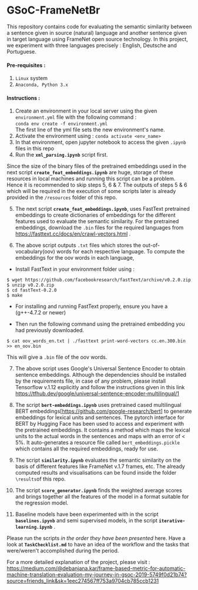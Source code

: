 # GSoC-FrameNetBr

This repository contains code for evaluating the semantic similarity between a sentence given in source (natural) language and another sentence given in target language using FrameNet open source technology. In this project, we experiment with three languages precisely : English, Deutsche and Portuguese.

#### Pre-requisites :
1. `Linux` system
2. `Anaconda, Python 3.x`

#### Instructions :
1. Create an environment in your local server using the given `environment.yml` file with the following command :  
`conda env create -f environment.yml`  
The first line of the yml file sets the new environment's name.
2. Activate the environment using :
`conda activate <env_name>`
3. In that environment, open jupyter notebook to access the given `.ipynb` files in this repo
4. Run the **`xml_parsing.ipynb`** script first.

Since the size of the binary files of the pretrained embeddings used in the next script **`create_feat_embeddings.ipynb`** are huge, storage of these resources in local machines and running this script can be a problem. Hence it is recommended to skip steps 5, 6 & 7. The outputs of steps 5 & 6 which will be required in the execution of some scripts later is already provided in the `/resources` folder of this repo.

5. The next script **`create_feat_embeddings.ipynb`**, uses FastText pretrained embeddings to create dictionaries of embeddings for the different features used to evaluate the semantic similarity. For the pretrained embeddings, download the `.bin` files for the required languages from https://fasttext.cc/docs/en/crawl-vectors.html .

6. The above script outputs `.txt` files which stores the out-of-vocabulary(oov) words for each respective language. To compute the embeddings for the oov words in each language,
* Install FastText in your environment folder using : 
```
$ wget https://github.com/facebookresearch/fastText/archive/v0.2.0.zip
$ unzip v0.2.0.zip
$ cd fastText-0.2.0
$ make
```
- For installing and running FastText properly, ensure you have a (g++-4.7.2 or newer)
* Then run the following command using the pretrained embedding you had previously downloaded.
```
$ cat oov_words_en.txt | ./fasttext print-word-vectors cc.en.300.bin >> en_oov.bin
```
This will give a `.bin` file of the oov words.

7. The above script uses Google's Universal Sentence Encoder to obtain sentence embeddings. Although the dependencies should be installed by the requirements file, in case of any problem, please install Tensorflow v.1.12 explicitly and follow the instructions given in this link https://tfhub.dev/google/universal-sentence-encoder-multilingual/1

8. The script **`bert-embeddings.ipynb`** uses pretrained cased multilingual BERT embeddings[https://github.com/google-research/bert] to generate embeddings for lexical units and sentences. The pytorch interface for BERT by Hugging Face has been used to access and experiment with the pretrained embeddings. It contains a method which maps the lexical units to the actual words in the sentences and maps with an error of < 5%. It auto-generates a resource file called `bert_embeddings.pickle` which contains all the required embeddings, ready for use.

9. The script **`similarity.ipynb`** evaluates the semantic similarity on the basis of different features like FrameNet v.1.7 frames, etc. The already computed results and visualisations can be found inside the folder `\results`of this repo.

10. The script **`score_generator.ipynb`** finds the weighted average scores and brings together all the features of the model in a format suitable for the regression model.

11. Baseline models have been experimented with in the script **`baselines.ipynb`** and semi supervised models, in the script **`iterative-learning.ipynb`** .

Please run the scripts *in the order they have been presented* here.  Have a look at **`TaskChecklist.md`** to have an idea of the workflow and the tasks that were/weren't accomplished during the period.  
  
For a more detailed explanation of the project, please visit : https://medium.com/@debanjana.kar/frame-based-metric-for-automatic-machine-translation-evaluation-my-journey-in-gsoc-2019-5749f0d21b74?source=friends_link&sk=1eec274567ff753a9704cb785ccb1231


